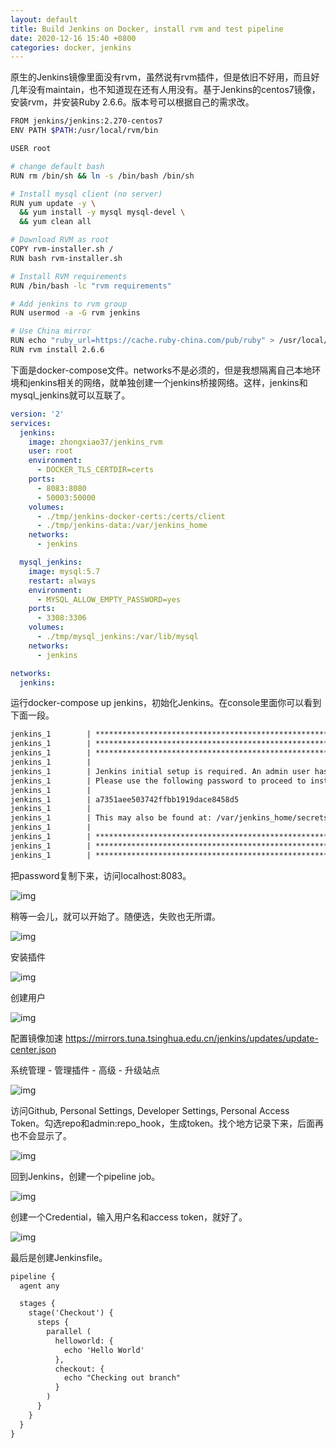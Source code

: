 ```yaml
---
layout: default
title: Build Jenkins on Docker, install rvm and test pipeline
date: 2020-12-16 15:40 +0800
categories: docker, jenkins
---
```


原生的Jenkins镜像里面没有rvm，虽然说有rvm插件，但是依旧不好用，而且好几年没有maintain，也不知道现在还有人用没有。基于Jenkins的centos7镜像，安装rvm，并安装Ruby 2.6.6。版本号可以根据自己的需求改。

```bash
FROM jenkins/jenkins:2.270-centos7
ENV PATH $PATH:/usr/local/rvm/bin

USER root

# change default bash
RUN rm /bin/sh && ln -s /bin/bash /bin/sh

# Install mysql client (no server)
RUN yum update -y \
  && yum install -y mysql mysql-devel \
  && yum clean all

# Download RVM as root
COPY rvm-installer.sh /
RUN bash rvm-installer.sh

# Install RVM requirements
RUN /bin/bash -lc "rvm requirements"

# Add jenkins to rvm group
RUN usermod -a -G rvm jenkins

# Use China mirror
RUN echo "ruby_url=https://cache.ruby-china.com/pub/ruby" > /usr/local/rvm/user/db
RUN rvm install 2.6.6
```

下面是docker-compose文件。networks不是必须的，但是我想隔离自己本地环境和jenkins相关的网络，就单独创建一个jenkins桥接网络。这样，jenkins和mysql_jenkins就可以互联了。

```yaml
version: '2'
services:
  jenkins:
    image: zhongxiao37/jenkins_rvm
    user: root
    environment:
      - DOCKER_TLS_CERTDIR=certs
    ports:
      - 8083:8080
      - 50003:50000
    volumes:
      - ./tmp/jenkins-docker-certs:/certs/client
      - ./tmp/jenkins-data:/var/jenkins_home
    networks:
      - jenkins

  mysql_jenkins:
    image: mysql:5.7
    restart: always
    environment:
      - MYSQL_ALLOW_EMPTY_PASSWORD=yes
    ports:
      - 3308:3306
    volumes:
      - ./tmp/mysql_jenkins:/var/lib/mysql
    networks:
      - jenkins

networks:
  jenkins:
```

运行docker-compose up jenkins，初始化Jenkins。在console里面你可以看到下面一段。

```txt
jenkins_1        | *************************************************************
jenkins_1        | *************************************************************
jenkins_1        | *************************************************************
jenkins_1        |
jenkins_1        | Jenkins initial setup is required. An admin user has been created and a password generated.
jenkins_1        | Please use the following password to proceed to installation:
jenkins_1        |
jenkins_1        | a7351aee503742ffbb1919dace8458d5
jenkins_1        |
jenkins_1        | This may also be found at: /var/jenkins_home/secrets/initialAdminPassword
jenkins_1        |
jenkins_1        | *************************************************************
jenkins_1        | *************************************************************
jenkins_1        | *************************************************************
```

把password复制下来，访问localhost:8083。

![img](/images/unlock_jenkins.png)

稍等一会儿，就可以开始了。随便选，失败也无所谓。

![img](/images/jenkins_get_started.png)

安装插件

![img](/images/installing_plugins.png)

创建用户

![img](/images/jenkins_create_admin.png)

配置镜像加速 https://mirrors.tuna.tsinghua.edu.cn/jenkins/updates/update-center.json

系统管理 - 管理插件 - 高级 - 升级站点

![img](/images/jenkins_update_center.png)

访问Github, Personal Settings, Developer Settings, Personal Access Token。勾选repo和admin:repo_hook，生成token。找个地方记录下来，后面再也不会显示了。

![img](/images/github_access_token.png)

回到Jenkins，创建一个pipeline job。

![img](/images/jenkins_create_a_job.png)

创建一个Credential，输入用户名和access token，就好了。

![img](/images/jenkins_access_token.png)

最后是创建Jenkinsfile。

```txt
pipeline {
  agent any

  stages {
    stage('Checkout') {
      steps {
        parallel (
          helloworld: {
            echo 'Hello World'
          },
          checkout: {
            echo "Checking out branch"
          } 
        )
      }
    }
  }
}
```

